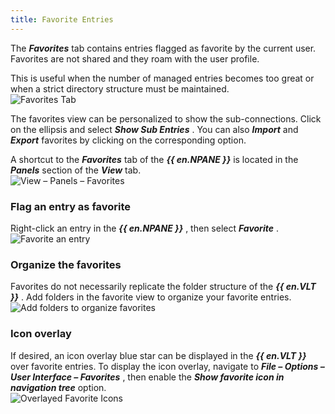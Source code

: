 ```yaml
---
title: Favorite Entries
---
```

The ***Favorites*** tab contains entries flagged as favorite by the current user. Favorites are not shared and they roam with the user profile.  

This is useful when the number of managed entries becomes too great or when a strict directory structure must be maintained.  
![Favorites Tab](/img/en/rdm/windows/clip11213.png) 

The favorites view can be personalized to show the sub-connections. Click on the ellipsis and select ***Show Sub Entries*** . You can also ***Import*** and ***Export*** favorites by clicking on the corresponding option.  

A shortcut to the ***Favorites*** tab of the ***{{ en.NPANE }}*** is located in the ***Panels*** section of the ***View*** tab.  
![View – Panels – Favorites](/img/en/rdm/windows/clip3578.png) 

### Flag an entry as favorite 

Right-click an entry in the ***{{ en.NPANE }}*** , then select ***Favorite*** .  
![Favorite an entry](/img/en/rdm/windows/RDMWin2013.png) 

### Organize the favorites 

Favorites do not necessarily replicate the folder structure of the ***{{ en.VLT }}*** . Add folders in the favorite view to organize your favorite entries.  
![Add folders to organize favorites](/img/en/rdm/windows/clip3580.png) 

### Icon overlay 

If desired, an icon overlay blue star can be displayed in the ***{{ en.VLT }}*** over favorite entries. To display the icon overlay, navigate to ***File – Options – User Interface – Favorites*** , then enable the ***Show favorite icon in navigation tree*** option.  
![Overlayed Favorite Icons](/img/en/rdm/windows/RDMWin2083.png) 

